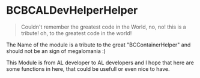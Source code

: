 ﻿# BCBCALDevHelperHelper

> Couldn't remember the greatest code in the World, no, no! this is a tribute! oh, to the greatest code in the world!

The Name of the module is a tribute to the great "BCContainerHelper" and should not be an sign of megalomania :)

This Module is from AL developer to AL developers and I hope that here are some functions in here, that could be usefull or even nice to have.
